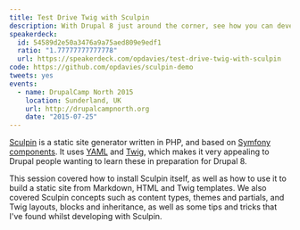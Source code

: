 ```yaml
---
title: Test Drive Twig with Sculpin
description: With Drupal 8 just around the corner, see how you can develop your Twig skills with Sculpin - a static site generator based on Symfony components and Twig.
speakerdeck:
  id: 54589d2e50a3476a9a75aed809e9edf1
  ratio: "1.77777777777778"
  url: https://speakerdeck.com/opdavies/test-drive-twig-with-sculpin
code: https://github.com/opdavies/sculpin-demo
tweets: yes
events:
  - name: DrupalCamp North 2015
    location: Sunderland, UK
    url: http://drupalcampnorth.org
    date: "2015-07-25"
---
```


[Sculpin][1] is a static site generator written in PHP, and based on [Symfony components][2]. It uses [YAML][3] and [Twig][4], which makes it very appealing to Drupal people wanting to learn these in preparation for Drupal 8.

This session covered how to install Sculpin itself, as well as how to use it to build a static site from Markdown, HTML and Twig templates. We also covered Sculpin concepts such as content types, themes and partials, and Twig layouts, blocks and inheritance, as well as some tips and tricks that I've found whilst developing with Sculpin.

[1]: https://sculpin.io
[2]: http://symfony.com/doc/current/components/index.html
[3]: http://yaml.org
[4]: http://twig.sensiolabs.org

